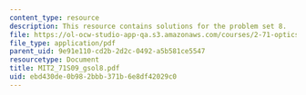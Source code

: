 ```yaml
---
content_type: resource
description: This resource contains solutions for the problem set 8.
file: https://ol-ocw-studio-app-qa.s3.amazonaws.com/courses/2-71-optics-spring-2009/ebd430de0b982bbb371b6e8df42029c0_MIT2_71S09_gsol8.pdf
file_type: application/pdf
parent_uid: 9e91e110-cd2b-2d2c-0492-a5b581ce5547
resourcetype: Document
title: MIT2_71S09_gsol8.pdf
uid: ebd430de-0b98-2bbb-371b-6e8df42029c0
---
```

